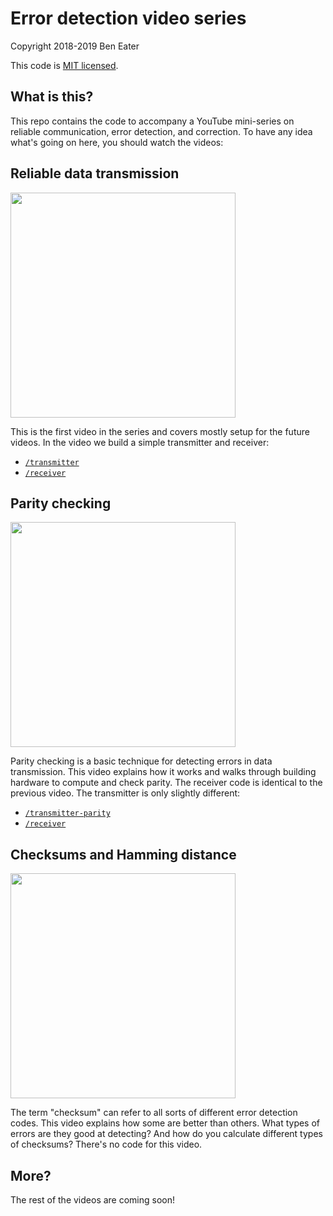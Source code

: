 # Error detection video series

Copyright 2018-2019 Ben Eater

This code is [MIT licensed](http://en.wikipedia.org/wiki/MIT_License).

## What is this?

This repo contains the code to accompany a YouTube mini-series on reliable communication, error detection, and correction. To have any idea what's going on here, you should watch the videos:


## Reliable data transmission

[<img src=https://img.youtube.com/vi/eq5YpKHXJDM/maxresdefault.jpg width=360/>](https://www.youtube.com/watch?v=eq5YpKHXJDM)

This is the first video in the series and covers mostly setup for the future videos. In the video we build a simple transmitter and receiver:

 * [`/transmitter`](/transmitter)
 * [`/receiver`](/receiver)


## Parity checking

[<img src=https://img.youtube.com/vi/MgkhrBSjhag/maxresdefault.jpg width=360/>](https://www.youtube.com/watch?v=MgkhrBSjhag)

Parity checking is a basic technique for detecting errors in data transmission. This video explains how it works and walks through building hardware to compute and check parity. The receiver code is identical to the previous video. The transmitter is only slightly different:

 * [`/transmitter-parity`](/transmitter-parity)
 * [`/receiver`](/receiver)

## Checksums and Hamming distance

[<img src=https://img.youtube.com/vi/ppU41c15Xho/maxresdefault.jpg width=360/>](https://www.youtube.com/watch?v=ppU41c15Xho)

The term "checksum" can refer to all sorts of different error detection codes. This video explains how some are better than others. What types of errors are they good at detecting? And how do you calculate different types of checksums? There's no code for this video.


## More?

The rest of the videos are coming soon!
